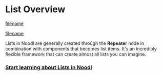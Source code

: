 # List Overview
[filename](./nationalparks.mp4 ':include width=100% height=300px autoplay muted loop')

[filename](./carousel.mp4 ':include width=100% height=300px autoplay muted loop')

Lists in Noodl are generally created throúgh the **Repeater** node in combination with components that becomes list items. It's an incredibly flexible framework that can create almost all lists you can imagine.

### [Start learning about Lists in Noodl](guides/lists/list-basics/)





